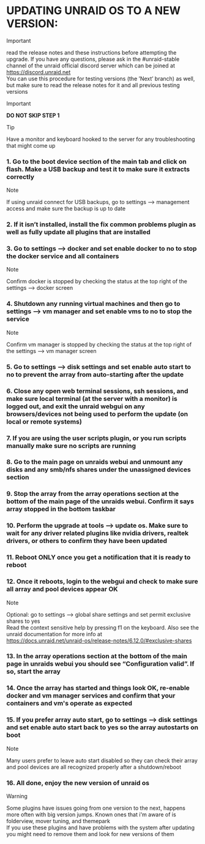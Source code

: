 # UPDATING UNRAID OS TO A NEW VERSION: 

> [!IMPORTANT]
> read the release notes and these instructions before attempting the upgrade. If you have any questions, please ask in the #unraid-stable channel of the unraid official discord server which can be joined at https://discord.unraid.net \
> You can use this procedure for testing versions (the ’Next’ branch) as well, but make sure to read the release notes for it and all previous testing versions

> [!IMPORTANT]
> **DO NOT SKIP STEP 1**

> [!TIP]
> Have a monitor and keyboard hooked to the server for any troubleshooting that might come up

### 1. **Go to the boot device section of the main tab and click on flash. Make a USB backup and test it to make sure it extracts correctly**
  > [!NOTE]
  > If using unraid connect for USB backups, go to settings —> management access and make sure the backup is up to date
### 2. If it isn’t installed, install the fix common problems plugin as well as fully update all plugins that are installed
### 3. Go to settings —> docker and set enable docker to no to stop the docker service and all containers
  > [!NOTE]
  > Confirm docker is stopped by checking the status at the top right of the settings —> docker screen
### 4. Shutdown any running virtual machines and then go to settings —> vm manager and set enable vms to no to stop the service
  > [!NOTE]
  > Confirm vm manager is stopped by checking the status at the top right of the settings —> vm manager screen
### 5. Go to settings —> disk settings and set enable auto start to no to prevent the array from auto-starting after the update
### 6. Close any open web terminal sessions, ssh sessions, and make sure local terminal (at the server with a monitor) is logged out, and exit the unraid webgui on any browsers/devices not being used to perform the update (on local or remote systems)
### 7. If you are using the user scripts plugin, or you run scripts manually make sure no scripts are running
### 8. Go to the main page on unraids webui and unmount any disks and any smb/nfs shares under the unassigned devices section
### 9. Stop the array from the array operations section at the bottom of the main page of the unraids webui. Confirm it says array stopped in the bottom taskbar
### 10. Perform the upgrade at tools —> update os. Make sure to wait for any driver related plugins like nvidia drivers, realtek drivers, or others to confirm they have been updated
### 11. Reboot ONLY once you get a notification that it is ready to reboot
### 12. Once it reboots, login to the webgui and check to make sure all array and pool devices appear OK
  > [!NOTE]
  > Optional: go to settings —> global share settings and set permit exclusive shares to yes \
  > Read the context sensitive help by pressing f1 on the keyboard. Also see the unraid documentation for more info at \
  > https://docs.unraid.net/unraid-os/release-notes/6.12.0/#exclusive-shares
### 13. In the array operations section at the bottom of the main page in unraids webui you should see “Configuration valid”. If so, start the array
### 14. Once the array has started and things look OK, re-enable docker and vm manager services and confirm that your containers and vm's operate as expected
### 15. If you prefer array auto start, go to settings —> disk settings and set enable auto start back to yes so the array autostarts on boot
  > [!NOTE]
  > Many users prefer to leave auto start disabled so they can check their array and pool devices are all recognized properly after a shutdown/reboot
### 16. All done, enjoy the new version of unraid os
  > [!WARNING]
  > Some plugins have issues going from one version to the next, happens more often with big version jumps. Known ones that i'm aware of is folderview, mover tuning, and themepark \
  > If you use these plugins and have problems with the system after updating you might need to remove them and look for new versions of them